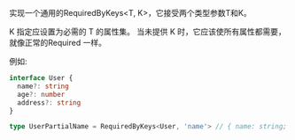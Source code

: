 实现一个通用的RequiredByKeys<T, K>，它接受两个类型参数T和K。

K 指定应设置为必需的 T 的属性集。 当未提供 K 时，它应该使所有属性都需要，就像正常的Required<T> 一样。

例如:

```typescript
interface User {
  name?: string
  age?: number
  address?: string
}

type UserPartialName = RequiredByKeys<User, 'name'> // { name: string; age?: number; address?: string }
```
